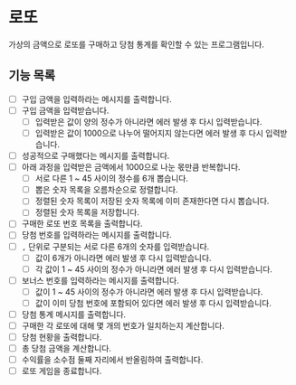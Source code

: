 # 로또

가상의 금액으로 로또를 구매하고 당첨 통계를 확인할 수 있는 프로그램입니다.

## 기능 목록

- [ ] 구입 금액을 입력하라는 메시지를 출력합니다.
- [ ] 구입 금액을 입력받습니다.
  - [ ] 입력받은 값이 양의 정수가 아니라면 에러 발생 후 다시 입력받습니다.
  - [ ] 입력받은 값이 1000으로 나누어 떨어지지 않는다면 에러 발생 후 다시 입력받습니다.
- [ ] 성공적으로 구매했다는 메시지를 출력합니다.
- [ ] 아래 과정을 입력받은 금액에서 1000으로 나눈 몫만큼 반복합니다.
  - [ ] 서로 다른 1 ~ 45 사이의 정수를 6개 뽑습니다.
  - [ ] 뽑은 숫자 목록을 오름차순으로 정렬합니다.
  - [ ] 정렬된 숫자 목록이 저장된 숫자 목록에 이미 존재한다면 다시 뽑습니다.
  - [ ] 정렬된 숫자 목록을 저장합니다.
- [ ] 구매한 로또 번호 목록을 출력합니다.
- [ ] 당첨 번호를 입력하라는 메시지를 출력합니다.
- [ ] `,` 단위로 구분되는 서로 다른 6개의 숫자를 입력받습니다.
  - [ ] 값이 6개가 아니라면 에러 발생 후 다시 입력받습니다.
  - [ ] 각 값이 1 ~ 45 사이의 정수가 아니라면 에러 발생 후 다시 입력받습니다.
- [ ] 보너스 번호를 입력하라는 메시지를 출력합니다.
  - [ ] 값이 1 ~ 45 사이의 정수가 아니라면 에러 발생 후 다시 입력받습니다.
  - [ ] 값이 이미 당첨 번호에 포함되어 있다면 에러 발생 후 다시 입력받습니다.
- [ ] 당첨 통계 메시지를 출력합니다.
- [ ] 구매한 각 로또에 대해 몇 개의 번호가 일치하는지 계산합니다.
- [ ] 당첨 현황을 출력합니다.
- [ ] 총 당첨 금액을 계산합니다.
- [ ] 수익률을 소수점 둘째 자리에서 반올림하여 출력합니다.
- [ ] 로또 게임을 종료합니다.
